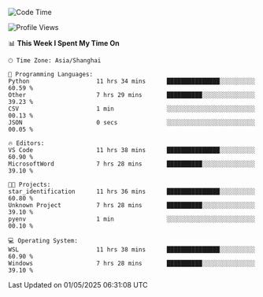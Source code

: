 <!--START_SECTION:waka-->
![Code Time](http://img.shields.io/badge/Code%20Time-2%2C736%20hrs%2023%20mins-blue)

![Profile Views](http://img.shields.io/badge/Profile%20Views-0-blue)

📊 **This Week I Spent My Time On** 

```text
🕑︎ Time Zone: Asia/Shanghai

💬 Programming Languages: 
Python                   11 hrs 34 mins      ███████████████░░░░░░░░░░   60.59 % 
Other                    7 hrs 29 mins       ██████████░░░░░░░░░░░░░░░   39.23 % 
CSV                      1 min               ░░░░░░░░░░░░░░░░░░░░░░░░░   00.13 % 
JSON                     0 secs              ░░░░░░░░░░░░░░░░░░░░░░░░░   00.05 % 

🔥 Editors: 
VS Code                  11 hrs 38 mins      ███████████████░░░░░░░░░░   60.90 % 
MicrosoftWord            7 hrs 28 mins       ██████████░░░░░░░░░░░░░░░   39.10 % 

🐱‍💻 Projects: 
star_identification      11 hrs 36 mins      ███████████████░░░░░░░░░░   60.80 % 
Unknown Project          7 hrs 28 mins       ██████████░░░░░░░░░░░░░░░   39.10 % 
pyenv                    1 min               ░░░░░░░░░░░░░░░░░░░░░░░░░   00.10 % 

💻 Operating System: 
WSL                      11 hrs 38 mins      ███████████████░░░░░░░░░░   60.90 % 
Windows                  7 hrs 28 mins       ██████████░░░░░░░░░░░░░░░   39.10 % 
```


 Last Updated on 01/05/2025 06:31:08 UTC
<!--END_SECTION:waka-->